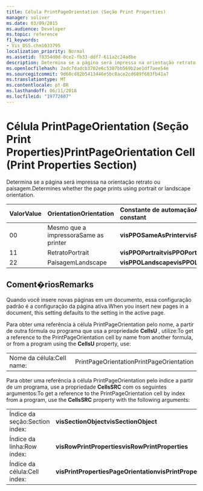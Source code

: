 ```yaml
---
title: Célula PrintPageOrientation (Seção Print Properties)
manager: soliver
ms.date: 03/09/2015
ms.audience: Developer
ms.topic: reference
f1_keywords:
- Vis_DSS.chm1033795
localization_priority: Normal
ms.assetid: f8354d0d-0ce2-fb33-ddf7-611a2c24a8be
description: Determina se a página será impressa na orientação retrato ou paisagem.
ms.openlocfilehash: 2adc7dadcb3702e6c5307bb569b2ae1df7aee54e
ms.sourcegitcommit: 9d60cd82b5413446e5bc8ace2cd689f683fb41a7
ms.translationtype: MT
ms.contentlocale: pt-BR
ms.lasthandoff: 06/11/2018
ms.locfileid: "19772607"
---
```

# <a name="printpageorientation-cell-print-properties-section"></a><span data-ttu-id="d3dc1-103">Célula PrintPageOrientation (Seção Print Properties)</span><span class="sxs-lookup"><span data-stu-id="d3dc1-103">PrintPageOrientation Cell (Print Properties Section)</span></span>

<span data-ttu-id="d3dc1-104">Determina se a página será impressa na orientação retrato ou paisagem.</span><span class="sxs-lookup"><span data-stu-id="d3dc1-104">Determines whether the page prints using portrait or landscape orientation.</span></span>
  
|<span data-ttu-id="d3dc1-105">**Valor**</span><span class="sxs-lookup"><span data-stu-id="d3dc1-105">**Value**</span></span>|<span data-ttu-id="d3dc1-106">**Orientation**</span><span class="sxs-lookup"><span data-stu-id="d3dc1-106">**Orientation**</span></span>|<span data-ttu-id="d3dc1-107">**Constante de automação**</span><span class="sxs-lookup"><span data-stu-id="d3dc1-107">**Automation constant**</span></span>|
|:-----|:-----|:-----|
| <span data-ttu-id="d3dc1-108">0</span><span class="sxs-lookup"><span data-stu-id="d3dc1-108">0</span></span>  <br/> | <span data-ttu-id="d3dc1-109">Mesmo que a impressora</span><span class="sxs-lookup"><span data-stu-id="d3dc1-109">Same as printer</span></span>  <br/> |<span data-ttu-id="d3dc1-110">**visPPOSameAsPrinter**</span><span class="sxs-lookup"><span data-stu-id="d3dc1-110">**visPPOSameAsPrinter**</span></span> <br/> |
| <span data-ttu-id="d3dc1-111">1</span><span class="sxs-lookup"><span data-stu-id="d3dc1-111">1</span></span>  <br/> | <span data-ttu-id="d3dc1-112">Retrato</span><span class="sxs-lookup"><span data-stu-id="d3dc1-112">Portrait</span></span>  <br/> |<span data-ttu-id="d3dc1-113">**visPPOPortrait**</span><span class="sxs-lookup"><span data-stu-id="d3dc1-113">**visPPOPortrait**</span></span> <br/> |
|<span data-ttu-id="d3dc1-114">2</span><span class="sxs-lookup"><span data-stu-id="d3dc1-114">2</span></span>  <br/> |<span data-ttu-id="d3dc1-115">Paisagem</span><span class="sxs-lookup"><span data-stu-id="d3dc1-115">Landscape</span></span>  <br/> |<span data-ttu-id="d3dc1-116">**visPPOLandscape**</span><span class="sxs-lookup"><span data-stu-id="d3dc1-116">**visPPOLandscape**</span></span> <br/> |
   
## <a name="remarks"></a><span data-ttu-id="d3dc1-117">Coment�rios</span><span class="sxs-lookup"><span data-stu-id="d3dc1-117">Remarks</span></span>

<span data-ttu-id="d3dc1-118">Quando você insere novas páginas em um documento, essa configuração padrão é a configuração da página ativa.</span><span class="sxs-lookup"><span data-stu-id="d3dc1-118">When you insert new pages in a document, this setting defaults to the setting in the active page.</span></span>
  
<span data-ttu-id="d3dc1-119">Para obter uma referência à célula PrintPageOrientation pelo nome, a partir de outra fórmula ou programa que usa a propriedade **CellsU** , utilize:</span><span class="sxs-lookup"><span data-stu-id="d3dc1-119">To get a reference to the PrintPageOrientation cell by name from another formula, or from a program using the **CellsU** property, use:</span></span> 
  
|||
|:-----|:-----|
| <span data-ttu-id="d3dc1-120">Nome da célula:</span><span class="sxs-lookup"><span data-stu-id="d3dc1-120">Cell name:</span></span>  <br/> | <span data-ttu-id="d3dc1-121">PrintPageOrientation</span><span class="sxs-lookup"><span data-stu-id="d3dc1-121">PrintPageOrientation</span></span>  <br/> |
   
<span data-ttu-id="d3dc1-122">Para obter uma referência à célula PrintPageOrientation pelo índice a partir de um programa, use a propriedade **CellsSRC** com os seguintes argumentos:</span><span class="sxs-lookup"><span data-stu-id="d3dc1-122">To get a reference to the PrintPageOrientation cell by index from a program, use the **CellsSRC** property with the following arguments:</span></span> 
  
|||
|:-----|:-----|
| <span data-ttu-id="d3dc1-123">Índice da seção:</span><span class="sxs-lookup"><span data-stu-id="d3dc1-123">Section index:</span></span>  <br/> |<span data-ttu-id="d3dc1-124">**visSectionObject**</span><span class="sxs-lookup"><span data-stu-id="d3dc1-124">**visSectionObject**</span></span> <br/> |
| <span data-ttu-id="d3dc1-125">Índice da linha:</span><span class="sxs-lookup"><span data-stu-id="d3dc1-125">Row index:</span></span>  <br/> |<span data-ttu-id="d3dc1-126">**visRowPrintProperties**</span><span class="sxs-lookup"><span data-stu-id="d3dc1-126">**visRowPrintProperties**</span></span> <br/> |
| <span data-ttu-id="d3dc1-127">Índice da célula:</span><span class="sxs-lookup"><span data-stu-id="d3dc1-127">Cell index:</span></span>  <br/> |<span data-ttu-id="d3dc1-128">**visPrintPropertiesPageOrientation**</span><span class="sxs-lookup"><span data-stu-id="d3dc1-128">**visPrintPropertiesPageOrientation**</span></span> <br/> |
   

